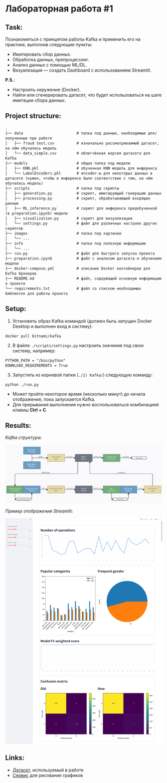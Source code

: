 # Лабораторная работа #1
## Task:

Познакомиться с принципом работы Kafka и применить его на практике, выполнив следующие пункты:
* Имитировать сбор данных.
* Обработка данных, препроцессинг.
* Анализ данных с помощью ML/DL.
* Визуализация — создать Dashboard с использованием Streamlit.

**P.S.**:
* Настроить окружение (Docker).
* Найти или сгенерировать датасет, что будет использоваться на шаге имитации сбора данных.

## Project structure:
    .
    ├── data                        # папка под данные, необходимые для/полученные при работе
    │   ├── fraud test.csv          # изначально рассматриваемый датасет, на нём обучалась модель
    │   └── data_simple.csv         # облегчённая версия датасета для Kafka
    ├── models                      # общая папка под модели
    │   ├── KNN.pkl                 # обученная KNN модель для инференса
    │   └── LabelEncoders.pkl       # encoder-ы для некоторых данных в датасете (нужен, чтобы в инференсе было соответствие с тем, на чём обучалась модель)
    ├── scripts                     # папка под скрипты
    │   ├── generation.py           # скрипт, имитирующий генерацию данных
    │   ├── processing.py           # скрипт, обрабатывающий входящие данные
    │   ├── ML_inference.py         # скрипт для инференса предобученной (в preparation.ipynb) модели
    │   ├── visualization.py        # скрипт для визуализации
    │   └── settings.py             # файл для различных настроек других скриптов
    ├── images                      # папка под картинки
    │   └── ... 
    ├── info                        # папка под полезную информацию
    │   └── ... 
    ├── run.py                      # файл для быстрого запуска проекта
    ├── preparation.ipynb           # файл с анализом датасета и обучением модели
    ├── docker-compose.yml          # описание Docker контейнеров для Kafka брокеров
    ├── README.md                   # файл, содержащий основную информацию о проекте
    └── requirements.txt            # файл со списком необходимых библиотек для работы проекта


## Setup:
1) Установить образ Kafka командой (должен быть запущен Docker Desktop и выполнен вход в систему):
```
docker pull bitnami/kafka
```
2) В файле `./scripts/settings.py` настроить значения под свою систему, например:
```
PYTHON_PATH = "/bin/python"
DOWNLOAD_REQUIREMENTS = True
```
3) Запустить из корневой папки (`./1) Kafka/`) следующую команду:
```
python ./run.py
```
* Может пройти некоторое время (несколько минут) до начала отображения, пока запускается Kafka.
* Для прерывания выполнения нужно воспользоваться комбинацией клавиш **Ctrl + C**.

## Results:
*Kafka структура:*

![Структура Kafka](./images/kafka_structure.png)


*Пример отображения Streamlit:*

![Пример отображения Streamlit](./images/result.png)


## Links:
* [Датасет](https://www.kaggle.com/datasets/kelvinkelue/credit-card-fraud-prediction/), используемый в работе
* [Сервис](https://creately.com/ru/lp/%D0%9F%D1%80%D0%BE%D0%B3%D1%80%D0%B0%D0%BC%D0%BC%D0%B0-%D0%B1%D0%BB%D0%BE%D0%BA-%D1%81%D1%85%D0%B5%D0%BC-%D0%BE%D0%BD%D0%BB%D0%B0%D0%B9%D0%BD/) для рисования графиков